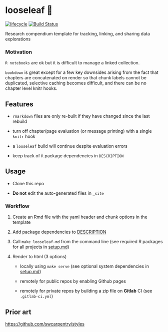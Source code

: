 # looseleaf :leaves:

[![lifecycle](https://img.shields.io/badge/lifecycle-maturing-blue.svg)](https://www.tidyverse.org/lifecycle/#maturing)
[![Build Status](https://travis-ci.com/jsta/looseleaf.svg?branch=gh-pages)](https://travis-ci.com/jsta/looseleaf)

Research compendium template for tracking, linking, and sharing data explorations

### Motivation

`R notebooks` are ok but it is difficult to manage a linked collection.

`bookdown` is great except for a few key downsides arising from the fact that chapters are concatenated on render so that chunk labels cannot be duplicated, selective caching becomes difficult, and there can be no chapter level knitr hooks.

## Features

* `rmarkdown` files are only re-built if they have changed since the last rebuild

* turn off chapter/page evaluation (or message printing) with a single `knitr` hook

* a `looseleaf` build will continue despite evaluation errors

* keep track of `R` package dependencies in `DESCRIPTION`

## Usage

* Clone this repo

* **Do not** edit the auto-generated files in `_site`

### Workflow

1. Create an Rmd file with the yaml header and chunk options in the template

2. Add package dependencies to [DESCRIPTION](DESCRIPTION)

2. Call `make looseleaf-md` from the command line (see required R packages for all projects in [setup.md](setup.md#dependencies-for-all-looseleaf-projects))

3. Render to html (3 options)

    * locally using `make serve` (see optional system dependencies in [setup.md](setup.md#dependencies-for-all-looseleaf-projects))
  
    * remotely for public repos by enabling Github pages
  
    * remotely for private repos by building a zip file on **Gitlab** CI (see `.gitlab-ci.yml`)

## Prior art

https://github.com/swcarpentry/styles

